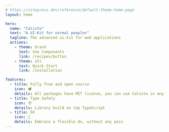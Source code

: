 ```yaml
---
# https://vitepress.dev/reference/default-theme-home-page
layout: home

hero:
  name: "Calisto"
  text: "A UI-Kit for normal peoples"
  tagline: The advanced ui-kit for web applications
  actions:
    - theme: brand
      text: See Components
      link: /recipes/button
    - theme: alt
      text: Quick Start
      link: /installation

features:
  - title: Fully free and open source
    icon: 🕊️
    details: All packages have MIT license, you can use Calisto in any project
  - title: Type Safety
    icon: 🏗️
    details: Library build on top TypeScript
  - title: DX
    icon: 📝
    details: Embrace a flexible dx, without any pain
---
```


